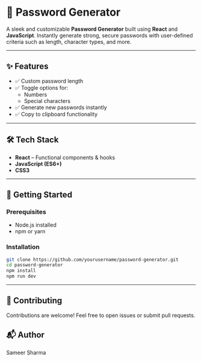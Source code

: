 # 🔐 Password Generator

A sleek and customizable **Password Generator** built using **React** and **JavaScript**. Instantly generate strong, secure passwords with user-defined criteria such as length, character types, and more.

---

## ✨ Features

- ✅ Custom password length
- ✅ Toggle options for:
  - Numbers
  - Special characters
- ✅ Generate new passwords instantly
- ✅ Copy to clipboard functionality

---

## 🛠️ Tech Stack

- **React** – Functional components & hooks  
- **JavaScript (ES6+)**
- **CSS3**

---

## 🔧 Getting Started

### Prerequisites

- Node.js installed
- npm or yarn

### Installation

```bash
git clone https://github.com/yourusername/password-generator.git
cd password-generator
npm install
npm run dev
```

---

## 🙌 Contributing

Contributions are welcome! Feel free to open issues or submit pull requests.

## 📬 Author

Sameer Sharma
